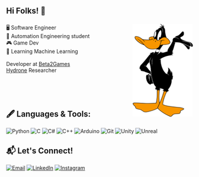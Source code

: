 ## Hi Folks! 👋

### <img align='right' src="assets/Daffy_Duck.png" height="250">


🖥️ Software Engineer </br> 🦾 Automation Engineering student </br> 🎮 Game Dev </br> 🤖 Learning Machine Learning </br> </br> Developer at [Beta2Games](https://www.beta2games.com/)</br> [Hydrone](https://www.linkedin.com/company/hydrone123) Researcher</br></br>

</br>
</br>

## 🖋️ Languages & Tools:

<p align="left">
  <img src="https://img.icons8.com/color/50/000000/python.png" alt="Python" width="50"/>
  <img src="https://img.icons8.com/color/50/000000/c-programming.png" alt="C" width="50"/>
  <img src="https://img.icons8.com/color/50/000000/c-sharp-logo.png" alt="C#" width="50"/>
  <img src="https://img.icons8.com/color/50/000000/c-plus-plus-logo.png" alt="C++" width="50"/>
  <img src="https://img.icons8.com/color/50/000000/arduino.png" alt="Arduino" width="50"/>
  <img src="https://img.icons8.com/color/50/000000/git.png" alt="Git" width="50"/>
  <img src="https://img.icons8.com/color/50/000000/unity.png" alt="Unity" width="50"/>
  <img src="https://img.icons8.com/color/50/000000/unreal-engine.png" alt="Unreal" width="50"/>
</p>

## 📬 Let's Connect!

[![Email](https://img.shields.io/badge/Email-fba600?style=for-the-badge&logo=outlook&logoColor=white)](mailto:LucasAvila08@outlook.com)
[![LinkedIn](https://img.shields.io/badge/LinkedIn-0A66C2?style=for-the-badge&logo=linkedin&logoColor=white)](https://www.linkedin.com/in/lucasavila08/)
[![Instagram](https://img.shields.io/badge/Instagram-E4405F?style=for-the-badge&logoColor=white)](https://www.instagram.com/oavilatalvez)

<br/><br/>
